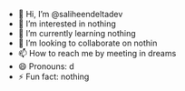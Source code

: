 - 👋 Hi, I’m @saliheendeltadev
- 👀 I’m interested in nothing
- 🌱 I’m currently learning nothing
- 💞️ I’m looking to collaborate on nothin
- 📫 How to reach me by meeting in dreams
- 😄 Pronouns: d
- ⚡ Fun fact: nothing

<!---
saliheendeltadev/saliheendeltadev is a ✨ special ✨ repository because its `README.md` (this file) appears on your GitHub profile.
You can click the Preview link to take a look at your changes.
--->
